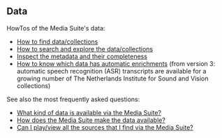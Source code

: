 Data
---

HowTos of the Media Suite's data:

- [How to find data/collections](http://mediasuite.clariah.nl/documentation/howtos/select-collections)
- [How to search and explore the data/collections](http://mediasuite.clariah.nl/documentation/howtos/tools)
- [Inspect the metadata and their completeness](http://mediasuite.clariah.nl/documentation/howtos/collection-inspector)
- [How to know which data has automatic enrichments](http://mediasuite.clariah.nl/documentation/faq/is-data-enriched) (from version 3: automatic speech recognition (ASR) transcripts are available for a growing number of The Netherlands Institute for Sound and Vision collections)

See also the most frequently asked questions:

- [What kind of data is available via the Media Suite?](http://mediasuite.clariah.nl/documentation/faq/what-data) 
- [How does the Media Suite make the data available?](http://mediasuite.clariah.nl/documentation/faq/how-data-is-made-available)
- [Can I play/view all the sources that I find via the Media Suite?](<http://mediasuite.clariah.nl/documentation/faq/can-play-view>)

